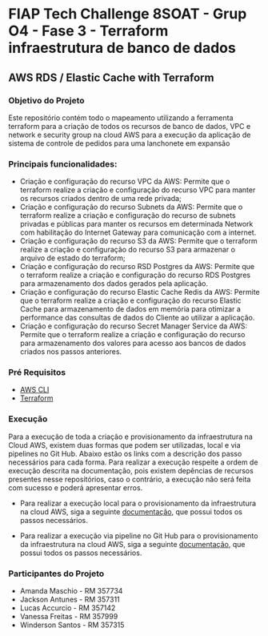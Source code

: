 # FIAP Tech Challenge 8SOAT - Grup O4 - Fase 3 - Terraform infraestrutura de banco de dados

## AWS RDS / Elastic Cache with Terraform

### Objetivo do Projeto

Este repositório contém todo o mapeamento utilizando a ferramenta terraform para a criação de todos os recursos de banco de dados, VPC e network e security group na cloud AWS para a execução da aplicação de sistema de controle de pedidos para uma lanchonete em expansão

### Principais funcionalidades:
- Criação e configuração do recurso VPC da AWS: Permite que o terraform realize a criação e configuração do recurso VPC para manter os recursos criados dentro de uma rede privada;
- Criação e configuração do recurso Subnets da AWS: Permite que o terraform realize a criação e configuração do recurso de subnets privadas e públicas para manter os recursos em determinada Network com habilitação do Internet Gateway para comunicação com a internet.
- Criação e configuração do recurso S3 da AWS: Permite que o terraform realize a criação e configuração do recurso S3 para armazenar o arquivo de estado do terraform;
- Criação e configuração do recurso RSD Postgres da AWS: Permite que o terraform realize a criação e configuração do recurso RDS Postgres para armazenamento dos dados gerados pela aplicação.
- Criação e configuração do recurso Elastic Cache Redis da AWS: Permite que o terraform realize a criação e configuração do recurso Elastic Cache para armazenamento de dados em memória para otimizar a performance das consultas de dados do Cliente ao utilizar a aplicação.
- Criação e configuração do recurso Secret Manager Service da AWS: Permite que o terraform realize a criação e configuração do recurso para armazenamento dos valores para acesso aos bancos de dados criados nos passos anteriores.

### **Pré Requisitos**
- [AWS CLI](https://aws.amazon.com/cli/)
- [Terraform](https://developer.hashicorp.com/terraform/tutorials/aws-get-started/install-cli)

### Execução
Para a execução de toda a criação e provisionamento da infraestrutura na Cloud AWS, existem duas formas que podem ser utilizadas, local e via pipelines no Git Hub. Abaixo estão os links com a descrição dos passo necessários para cada forma. Para realizar a execução respeite a ordem de execução descrita na documentação, pois existem depências de recursos presentes nesse repositórios, caso o contrário, a execução não será feita com sucesso e poderá apresentar erros.

- Para realizar a execução local para o provisionamento da infraestrutura na cloud AWS, siga a seguinte [documentação](docs/LOCAL_EXECUTION.md), que possui todos os passos necessários.

- Para realizar a execução via pipeline no Git Hub para o provisionamento da infraestrutura na cloud AWS, siga a seguinte [documentação](docs/PIPELINE_EXECUTION.md), que possui todos os passos necessários.

### Participantes do Projeto
- Amanda Maschio - RM 357734
- Jackson Antunes - RM 357311
- Lucas Accurcio - RM 357142
- Vanessa Freitas - RM 357999
- Winderson Santos - RM 357315